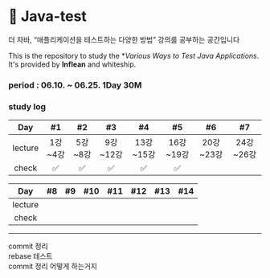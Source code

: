 # 📗 Java-test
더 자바, “애플리케이션을 테스트하는 다양한 방법” 강의를 공부하는 공간입니다

This is the repository to study the **Various Ways to Test Java Applications*.
It's provided by **Inflean** and whiteship.

### period : 06.10. ~ 06.25. 1Day 30M

### study log
| Day | #1 | #2 | #3 | #4 | #5 | #6 | #7 |
| :---: | :---: | :---: | :---: | :---: | :---: | :---: | :---: |
| lecture | 1강~4강 | 5강~8강 | 9강~12강 | 13강~15강 | 16강~19강 | 20강~23강 | 24강~26강 |
| check | ✅ | ✅ | ✅ | ✅ | ✅ |  |  | 

| Day | #8 | #9 | #10 | #11 | #12 | #13 | #14 |
| :---: | :---: | :---: | :---: | :---: | :---: | :---: | :---: |
| lecture |  |  |  |  |  |  |  |
| check |  |  |  |  |  |  |  |
---
commit 정리<br>
rebase 테스트<br>
commit 정리 어떻게 하는거지